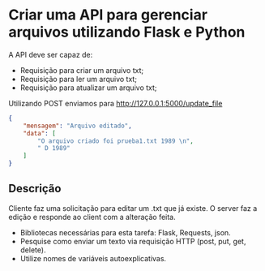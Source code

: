# Criar uma API para gerenciar arquivos utilizando Flask e Python

A API deve ser capaz de:

- Requisição para criar um arquivo txt;
- Requisição para ler um arquivo txt;
- Requisição para atualizar um arquivo txt;

Utilizando POST enviamos para http://127.0.0.1:5000/update_file
```json
{
    "mensagem": "Arquivo editado",
    "data": [
        "O arquivo criado foi prueba1.txt 1989 \n",
        " D 1989"
    ]
}
```

## Descrição

Cliente faz uma solicitação para editar um .txt que já existe. O server faz a edição e responde ao client com a alteração feita.

* Bibliotecas necessárias para esta tarefa: Flask, Requests, json. 
* Pesquise como enviar um texto via requisição HTTP (post, put, get, delete).
* Utilize nomes de variáveis autoexplicativas.